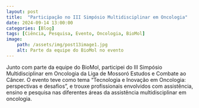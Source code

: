 ```yaml
---
layout: post
title:  "Participação no III Simpósio Multidisciplinar em Oncologia"
date: 2024-09-14 13:00:00
categories: [Blog]
tags: [Ciência, Pesquisa, Evento, Oncologia, BioMol]
image: 
    path: /assets/img/post13image1.jpg
    alt: Parte da equipe do BioMol no evento
---
```


Junto com parte da equipe do BioMol, participei do III Simpósio Multidisciplinar em Oncologia da Liga de Mossoró Estudos e Combate ao Câncer. O evento teve como tema “Tecnologia e Inovação em Oncologia: perspectivas e desafios”, e trouxe profissionais envolvidos com assistência, ensino e pesquisa nas diferentes áreas da assistência multidisciplinar em oncologia.